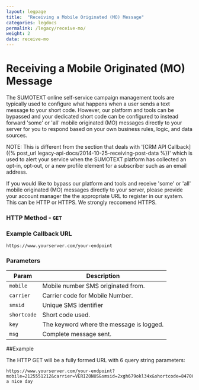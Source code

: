 ```yaml
---
layout: legpage
title:  "Receiving a Mobile Originated (MO) Message"
categories: legdocs
permalink: /legacy/receive-mo/
weight: 2
data: receive-mo
---
```


Receiving a Mobile Originated (MO) Message
=======

The SUMOTEXT online self-service campaign management tools are typically used to configure what happens when a user sends a text message to your short code.
However, our platform and tools can be bypassed and your dedicated short code can be configured to instead forward 'some' or 'all' mobile originated (MO) messages directly to your server for you to respond based on your own business rules, logic, and data sources.

NOTE: This is different from the section that deals with '[CRM API Callback]({% post_url legacy-api-docs/2014-10-25-receiving-post-data %})' which is used to alert your service when the SUMOTEXT platform has collected an opt-in, opt-out, or a new profile element for a subscriber such as an email address.

 If you would like to bypass our platform and tools and receive 'some' or 'all' mobile originated (MO) messages directly to your server, please provide your account manager the the appropriate URL to register in our system. This can be HTTP or HTTPS. We strongly reccomend HTTPS.

### HTTP Method - `GET`

### Example Callback URL
<pre class="code"><code>https://www.yourserver.com/your-endpoint</code></pre>

### Parameters
Param | Description
--- | --- 
`mobile` | Mobile number SMS originated from. 
`carrier` | Carrier code for Mobile Number.
`smsid` | Unique SMS identifier
`shortcode` | Short code used.
`key` | The keyword where the message is logged.
`msg` | Complete message sent.

##Example

The HTTP GET will be a fully formed URL with 6 query string parameters:

<pre class="code"><code>https://www.yourserver.com/your-endpoint?<span>mobile</span>=2125551212&<span>carrier</span>=VERIZONUS&<span>smsid</span>=2xgh679okl34x&<span>shortcode</span>=84700&<span>key</span>=SUMOX&<span>msg</span>=have a nice day</code></pre>